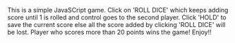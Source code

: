 This is a simple JavaSCript game.
Click on 'ROLL DICE' which keeps adding score until 1 is rolled and control goes to the second player.
Click 'HOLD' to save the current score else all the score added by clicking 'ROLL DICE' will be lost.
Player who scores more than 20 points wins the game!
Enjoy!!
